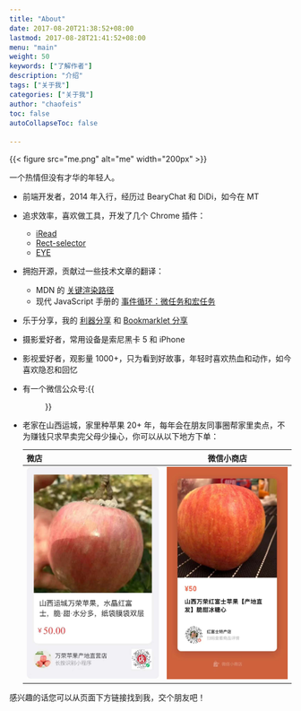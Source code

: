 ```yaml
---
title: "About"
date: 2017-08-20T21:38:52+08:00
lastmod: 2017-08-28T21:41:52+08:00
menu: "main"
weight: 50
keywords: ["了解作者"]
description: "介绍"
tags: ["关于我"]
categories: ["关于我"]
author: "chaofeis"
toc: false
autoCollapseToc: false

---
```


[comment]: <> (![Self Picture]&#40;me.png "Me"&#41;)
[comment]: <> ([我的 GitHub]&#40;https://github.com/chafel&#41;)

{{< figure src="me.png" alt="me" width="200px" >}}

一个热情但没有才华的年轻人。 

- 前端开发者，2014 年入行，经历过 BearyChat 和 DiDi，如今在 MT
- 追求效率，喜欢做工具，开发了几个 Chrome 插件：
  - [iRead](https://chrome.google.com/webstore/detail/nelcbbedkpoknladgbpebfflnambeiif)
  - [Rect-selector](https://chrome.google.com/webstore/detail/ofehndagebpfnpdkaihlmaojifhjljpb)
  - [EYE](https://chrome.google.com/webstore/detail/mjjakaamelpccjdmajfhbbiabcofaicm)
- 拥抱开源，贡献过一些技术文章的翻译： 
  - MDN 的 [关键渲染路径](https://developer.mozilla.org/zh-CN/docs/Web/Performance/Critical_rendering_path) 
  - 现代 JavaScript 手册的 [事件循环：微任务和宏任务](https://zh.javascript.info/event-loop)
- 乐于分享，我的 [利器分享](https://slides.com/chaofeisun/deck) 和 [Bookmarklet 分享](https://chafel.github.io/bookmarklets/)
- 摄影爱好者，常用设备是索尼黑卡 5 和 iPhone
- 影视爱好者，观影量 1000+，只为看到好故事，年轻时喜欢热血和动作，如今喜欢隐忍和回忆
- 有一个微信公众号:{{<figure src="wx.jpg" alt="微店" width="400px">}}
- 老家在山西运城，家里种苹果 20+ 年，每年会在朋友同事圈帮家里卖点，不为赚钱只求早卖完父母少操心，你可以从以下地方下单：
  
  | 微店       | 微信小商店         |
  | ------------- |:---------------:| 
  |![微店](apple2.jpg "微店") |![微信小商店](apple1.jpg "微信小商店") |

感兴趣的话您可以从页面下方链接找到我，交个朋友吧！
